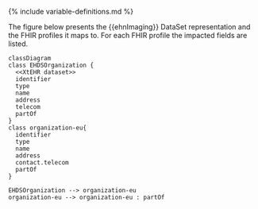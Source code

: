 {% include variable-definitions.md %}

The figure below presents the {{ehnImaging}} DataSet representation and the FHIR profiles it maps to. For each FHIR profile the impacted fields are listed.

```mermaid
classDiagram
class EHDSOrganization {
  <<XtEHR dataset>>
  identifier
  type
  name
  address
  telecom
  partOf
}
class organization-eu{
  identifier
  type
  name
  address
  contact.telecom
  partOf
}

EHDSOrganization --> organization-eu
organization-eu --> organization-eu : partOf
```

